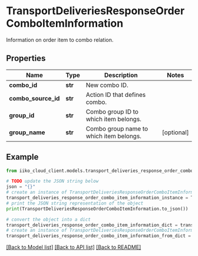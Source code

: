 # TransportDeliveriesResponseOrderComboItemInformation

Information on order item to combo relation.

## Properties

Name | Type | Description | Notes
------------ | ------------- | ------------- | -------------
**combo_id** | **str** | New combo ID. | 
**combo_source_id** | **str** | Action ID that defines combo. | 
**group_id** | **str** | Combo group ID to which item belongs. | 
**group_name** | **str** | Combo group name to which item belongs. | [optional] 

## Example

```python
from iiko_cloud_client.models.transport_deliveries_response_order_combo_item_information import TransportDeliveriesResponseOrderComboItemInformation

# TODO update the JSON string below
json = "{}"
# create an instance of TransportDeliveriesResponseOrderComboItemInformation from a JSON string
transport_deliveries_response_order_combo_item_information_instance = TransportDeliveriesResponseOrderComboItemInformation.from_json(json)
# print the JSON string representation of the object
print(TransportDeliveriesResponseOrderComboItemInformation.to_json())

# convert the object into a dict
transport_deliveries_response_order_combo_item_information_dict = transport_deliveries_response_order_combo_item_information_instance.to_dict()
# create an instance of TransportDeliveriesResponseOrderComboItemInformation from a dict
transport_deliveries_response_order_combo_item_information_from_dict = TransportDeliveriesResponseOrderComboItemInformation.from_dict(transport_deliveries_response_order_combo_item_information_dict)
```
[[Back to Model list]](../README.md#documentation-for-models) [[Back to API list]](../README.md#documentation-for-api-endpoints) [[Back to README]](../README.md)


